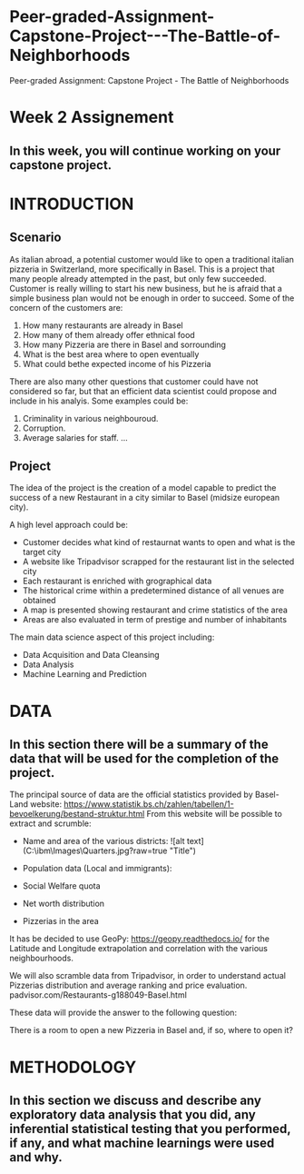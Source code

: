 # Peer-graded-Assignment-Capstone-Project---The-Battle-of-Neighborhoods
Peer-graded Assignment: Capstone Project - The Battle of Neighborhoods

# Week 2 Assignement

In this week, you will continue working on your capstone project.
---

# INTRODUCTION
## Scenario

As italian abroad, a potential customer would like to open a traditional italian pizzeria in Switzerland, more specifically in Basel.
This is a project that many people already attempted in the past, but only few succeeded.
Customer is really willing to start his new business, but he is afraid that a simple business plan would not be enough in order to succeed.
Some of the concern of the customers are:

1. How many restaurants are already in Basel
2. How many of them already offer ethnical food
3. How many Pizzeria are there in Basel and sorrounding
4. What is the best area where to open eventually
5. What could bethe expected income of his Pizzeria

There are also many other questions that customer could have not considered so far, but that an efficient data scientist could propose and include in his analyis. Some examples could be:

1. Criminality in various neighbouroud.
2. Corruption.
3. Average salaries for staff.
...

## Project

The idea of the project is the creation of a model capable to predict the success of a new Restaurant in a city similar to Basel (midsize european city).

A high level approach could be:

- Customer decides what kind of restaurnat wants to open and what is the target city
- A website like Tripadvisor scrapped for the restaurant list in the selected city
- Each restaurant is enriched with grographical data
- The historical crime within a predetermined distance of all venues are obtained
- A map is presented showing restaurant and crime statistics of the area
- Areas are also evaluated in term of prestige and number of inhabitants

The main data science aspect of this project including:

- Data Acquisition and Data Cleansing
- Data Analysis
- Machine Learning and Prediction

# DATA

## In this section there will be a summary of the data that will be used for the completion of the project.

The principal source of data are the official statistics provided by Basel-Land website:
https://www.statistik.bs.ch/zahlen/tabellen/1-bevoelkerung/bestand-struktur.html
From this website will be possible to extract and scrumble:

- Name and area of the various districts:
![alt text] (C:\ibm\Images\Quarters.jpg?raw=true "Title")
- Population data (Local and immigrants):

- Social Welfare quota

- Net worth distribution

- Pizzerias in the area 

It has be decided to use GeoPy: https://geopy.readthedocs.io/ for the Latitude and Longitude extrapolation and correlation with the various neighbourhoods.

We will also scramble data from Tripadvisor, in order to understand actual Pizzerias distribution and average ranking and price evaluation.
padvisor.com/Restaurants-g188049-Basel.html

These data will provide the answer to the following question:

There is a room to open a new Pizzeria in Basel and, if so, where to open it?

# METHODOLOGY

## In this section we discuss and describe any exploratory data analysis that you did, any inferential statistical testing that you performed, if any, and what machine learnings were used and why.

